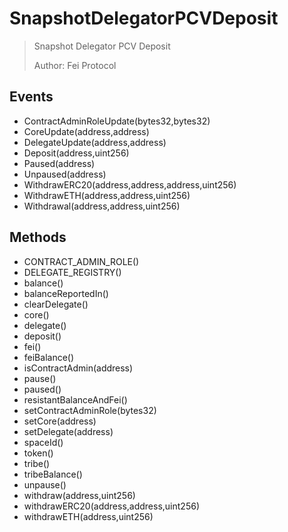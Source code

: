 # SnapshotDelegatorPCVDeposit

> Snapshot Delegator PCV Deposit
> 
> Author: Fei Protocol

## Events


 - ContractAdminRoleUpdate(bytes32,bytes32)
 - CoreUpdate(address,address)
 - DelegateUpdate(address,address)
 - Deposit(address,uint256)
 - Paused(address)
 - Unpaused(address)
 - WithdrawERC20(address,address,address,uint256)
 - WithdrawETH(address,address,uint256)
 - Withdrawal(address,address,uint256)

## Methods


 - CONTRACT_ADMIN_ROLE()
 - DELEGATE_REGISTRY()
 - balance()
 - balanceReportedIn()
 - clearDelegate()
 - core()
 - delegate()
 - deposit()
 - fei()
 - feiBalance()
 - isContractAdmin(address)
 - pause()
 - paused()
 - resistantBalanceAndFei()
 - setContractAdminRole(bytes32)
 - setCore(address)
 - setDelegate(address)
 - spaceId()
 - token()
 - tribe()
 - tribeBalance()
 - unpause()
 - withdraw(address,uint256)
 - withdrawERC20(address,address,uint256)
 - withdrawETH(address,uint256)
